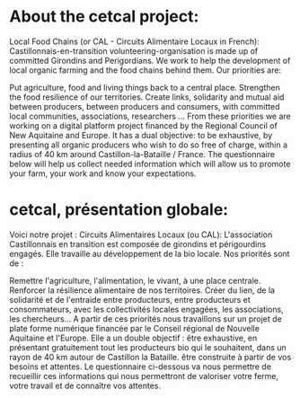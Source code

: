 # About the cetcal project: 
Local Food Chains (or CAL - Circuits Alimentaire Locaux in French): Castillonnais-en-transition volunteering-organisation is made up of committed Girondins and Perigordians. We work to help the development of local organic farming and the food chains behind them. Our priorities are:

Put agriculture, food and living things back to a central place. Strengthen the food resilience of our territories. Create links, solidarity and mutual aid between producers, between producers and consumers, with committed local communities, associations, researchers ... From these priorities we are working on a digital platform project financed by the Regional Council of New Aquitaine and Europe. It has a dual objective: to be exhaustive, by presenting all organic producers who wish to do so free of charge, within a radius of 40 km around Castillon-la-Bataille / France. The questionnaire below will help us collect needed information which will allow us to promote your farm, your work and know your expectations.

# cetcal, présentation globale:
Voici notre projet : Circuits Alimentaires Locaux (ou CAL): 
L'association Castillonnais en transition est composée de girondins et périgourdins engagés. Elle travaille au développement de la bio locale. Nos priorités sont de :

Remettre l'agriculture, l'alimentation, le vivant, à une place centrale.
Renforcer la résilience alimentaire de nos territoires.
Créer du lien, de la solidarité et de l'entraide entre producteurs, entre producteurs et consommateurs, avec les collectivités locales engagées, les associations, les chercheurs...
A partir de ces priorités nous travaillons sur un projet de plate forme numérique financée par le Conseil régional de Nouvelle Aquitaine et l'Europe. Elle a un double objectif :
être exhaustive, en présentant gratuitement tout les producteurs bio qui le souhaitent, dans un rayon de 40 km autour de Castillon la Bataille.
être construite à partir de vos besoins et attentes. Le questionnaire ci-dessous va nous permettre de recueillir ces informations qui nous permettront de valoriser votre ferme, votre travail et de connaître vos attentes.
